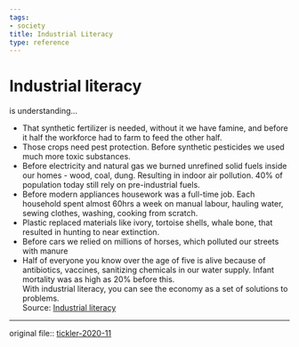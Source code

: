 ```yaml
---
tags:
- society
title: Industrial Literacy
type: reference
---
```

   
# Industrial literacy   
   
is understanding...   
   
- That synthetic fertilizer is needed, without it we have famine, and before it half the workforce had to farm to feed the other half.   
- Those crops need pest protection. Before synthetic pesticides we used much more toxic substances.   
- Before electricity and natural gas we burned unrefined solid fuels inside our homes - wood, coal, dung. Resulting in indoor air pollution. 40% of population today still rely on pre-industrial fuels.   
- Before modern appliances housework was a full-time job. Each household spent almost 60hrs a week on manual labour, hauling water, sewing clothes, washing, cooking from scratch.   
- Plastic replaced materials like ivory, tortoise shells, whale bone, that resulted in hunting to near extinction.   
- Before cars we relied on millions of horses, which polluted our streets with manure   
- Half of everyone you know over the age of five is alive because of antibiotics, vaccines, sanitizing chemicals in our water supply. Infant mortality was as high as 20% before this.   
With industrial literacy, you can see the economy as a set of solutions to problems.    
Source: [Industrial literacy](https://rootsofprogress.org/industrial-literacy)   
   
   
---   
original file:: [tickler-2020-11](/not_created.md)